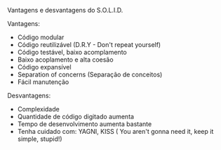 Vantagens e desvantagens do S.O.L.I.D.

Vantagens:
- Código modular
- Código reutilizável (D.R.Y - Don't repeat yourself)
- Código testável, baixo acomplamento
- Baixo acoplamento e alta coesão
- Código expansível
- Separation of concerns (Separação de conceitos)
- Fácil manutenção

Desvantagens:
- Complexidade
- Quantidade de código digitado aumenta
- Tempo de desenvolvimento aumenta bastante
- Tenha cuidado com: YAGNI, KISS ( You aren't gonna need it, keep it simple, stupid!)
